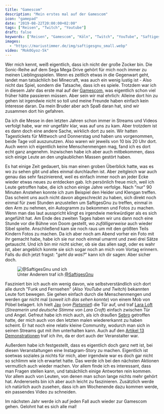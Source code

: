 ```yaml
---
title: "Gamescom"
description: "Mein erstes mal auf der Gamescom"
icon: "gamepad"
date: "2019-08-22T20:00:00+02:00"
tags: ["Reisen", "Twitch", "Youtube"]
draft: false
keywords: ["Reisen", "Gamescom", "Köln", "Twitch", "YouTube", "SaftigesGnu", "DerHeider", "Heider", "Klengan", "Pietsmiet", "Jay", "Sebro"]
images:
  - "https://mariustimmer.de/img/saftigesgnu_small.webp"
video: "Mok0Gyoz-5k"
---
```


Wer mich kennt, weiß eigentlich, dass ich nicht der große Zocker bin. Die Sonic-Reihe auf dem Sega Mega Drive gehört für mich noch immer zu meinen Lieblingsspielen. Wenn es zeitlich etwas in die Gegenwart geht, landet man tatsächlich bei Minecraft, was auch ein wenig lustig ist - Also nicht das Spiel, sondern die Tatsache, dass ich es spiele. Trotzdem war ich in diesem Jahr das erste mal auf der [Gamescom](https://de.wikipedia.org/wiki/Gamescom), was eigentlich schon viel früher hätte passieren müssen. Aber sein wir mal ehrlich: Alleine dort hin zu gehen ist irgendwie nicht so toll und meine Freunde haben einfach kein Interesse daran. Da mein Bruder aber ach Spaß daran hat, sind wir zusammen dort hin gefahren.

Da ich die Messe in den letzten Jahren schon immer in Streams und Videos verfolgt habe, war mir ungefähr klar, was auf uns zu kam. Aber trotzdem ist es dann doch eine andere Sache, wirklich dort zu sein. Wir hatten Tagestickets für Mittwoch und Donnerstag und haben uns vorgenommen, beide Tage voll auszunutzen. Also waren wir jeweils von 10 bis 20 Uhr dort. Auch wenn ich eigentlich keine Menschenmengen mag, fand ich es dort echt ganz angenehm. Inzwischen habe ich aber auch mitbekommen, dass sich einige Leute an den unglaublichen Massen gestört haben.

Es hat einige Zeit gedauert, bis man einen groben Überblick hatte, was es wo zu sehen gibt und alles einmal durchlaufen ist. Aber zeitgleich war auch genau das sehr faszinierend, weil es einfach immer noch an jeder Ecke wieder etwas neues zu entdecken gab. Ich persönlich freue mich, weil ich Leute getroffen habe, die ich schon einige Jahre verfolge. Nach "nur" 90 Minuten Anstehen konnte ich zum Beispiel den Heider und Klengan treffen. Das scheint uns auch nicht davon abgeschreckt zu haben, sich direkt noch einmal für zwei Stunden anzustellen um SaftigesGnu zu treffen, einmal in den Arm zu nehmen, ein Autogramm zu bekommen und Fotos zu machen. Wenn man das laut ausspricht klingt es irgendwie merkwürdiger als es sich angefühlt hat. Am Ende des zweiten Tages haben wir uns dann noch eine Stunde vor die Bühne von Doom gestellt, wo _zufälligerweise_ auch wieder Sibel spielte. Anschließend kam sie noch raus um mit den größten Teils Kindern Fotos zu machen. Da ich aber noch am Abend vorher ein Foto mit ihr gemacht habe, habe ich sie nur noch einmal umarmt und zwei drei Sätze getauscht. Und ich bin mir nicht sicher, ob sie das allen sagt, oder es wahr ist, aber angeblich konnte sie sich sogar noch an mich vom Vortag erinnern. Falls du dich jetzt fragst: "_geht da was?_" kann ich dir sagen: Aber sicher doch. <i class="fa fa-laugh"></i>

<figure role="group" class="right col2">
    <img
        alt="@SaftigesGnu und ich"
        srcset="/img/saftigesgnu_small.webp 480w,
                /img/saftigesgnu.webp       536w"
        src="/img/saftigesgnu.webp"
        />
    <figcaption>Unter Anderem traf ich <a href="https://twitter.com/Gnu_Official_">@SaftigesGnu</a></figcaption>
</figure>

Fasziniert bin ich auch ein wenig davon, wie selbstverständlich sich dort alle durch "Funk und Fernsehen" (_Also YouTube und Twitch_) bekannten Leute fort bewegen. Sie gehen einfach durch die Menschenmengen und werden gar nicht mal (_soweit ich das sehen konnte_) von einem Mob von Pöbel belagert. Ich hielt [Jay](https://twitter.com/JayPietsmiet) (_von [Pietsmiet](https://www.pietsmiet.de/)_) die Tür auf, und traf [Lara Loft](https://twitter.com/Lara_Loft) (_Streamerin und deutsche Stimme von Lara Croft_) einfach zwischen Tür und Angel. Gefreut habe ich mich auch, als ich draußen [Sebro](https://twitter.com/Sebro_twitch/) getroffen hatte, der mich auch von den letzten malen wiedererkannt zu haben scheint. Er hat noch eine relativ kleine Community, wodurch man sich in seinen Streams gut mit ihm unterhalten kann. Auch auf den [Artikel 13 Demonstrationen](/post/uploadfilter_koeln_dritte_demo) traf ich ihn, da er dort auch der Veranstalter war.

Außerdem habe ich festgestellt, dass es eigentlich doch ganz nett ist, bei diesen Veranstaltungen eine Instagram-Story zu machen. Eigentlich ist soetwas soziales ja nichts für mich, aber irgendwie war es doch gar nicht so schlimm wie ich erwartet hatte. Das werde ich bei den nächsten Aktionen vermutlich auch wieder machen. Vor allem finde ich es interessant, dass man Fragen stellen kann, und tatsächlich einige Antworten rein kommen. Vor allem auch von Leuten, von denen man schon lange nichts mehr gehört hat. Andererseits bin ich aber auch leicht zu faszinieren. Zusätzlich werde ich natürlich auch zusehen, dass ich am Wochenende dazu kommen werde, ein passendes Video zu schneiden.

Im nächsten Jahr werde ich auf jeden Fall auch wieder zur Gamescom gehen. Gelohnt hat es sich alle mal!
